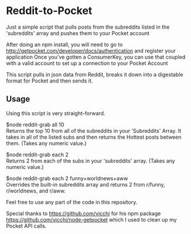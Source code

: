 # Reddit-to-Pocket

Just a simple script that pulls posts from the subreddits listed in the 'subreddits' array and pushes them to your Pocket account

After doing an npm install, you will need to go to http://getpocket.com/developer/docs/authentication and register your application
Once you've gotten a ConsumerKey, you can use that coupled with a valid account to set up a connection to your Pocket Account

This script pulls in json data from Reddit, breaks it down into a digestable format for Pocket and then sends it.

## Usage
Using this script is very straight-forward.

$node reddit-grab all 10  
Returns the top 10 from all of the subreddits in your 'Subreddits' Array. It takes in all of the listed subs and then returns the Hottest posts between them. (Takes any numeric value.)

$node reddit-grab each 2  
Returns 2 from each of the subs in your 'subreddits' array. (Takes any numeric value.)

$node reddit-grab each 2 funny+worldnews+aww  
Overrides the built-in subreddits array and returns 2 from r/funny, r/worldnews, and r/aww.


Feel free to use any part of the code in this repository. 

Special thanks to https://github.com/vicchi for his npm package https://github.com/vicchi/node-getpocket which I used to clean up my Pocket API calls.
